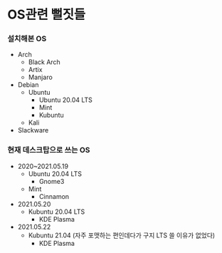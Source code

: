 # OS관련 뻘짓들

### 설치해본 OS
- Arch
  - Black Arch
  - Artix
  - Manjaro
- Debian
  - Ubuntu
    - Ubuntu 20.04 LTS
    - Mint
    - Kubuntu
  - Kali
- Slackware


### 현재 데스크탑으로 쓰는 OS

- 2020~2021.05.19
  - Ubuntu 20.04 LTS
    - Gnome3
  - Mint
    - Cinnamon
- 2021.05.20
  - Kubuntu 20.04 LTS
    - KDE Plasma
- 2021.05.22
  - Kubuntu 21.04 (자주 포맷하는 편인데다가 구지  LTS 쓸 이유가 없었다)
    - KDE Plasma
